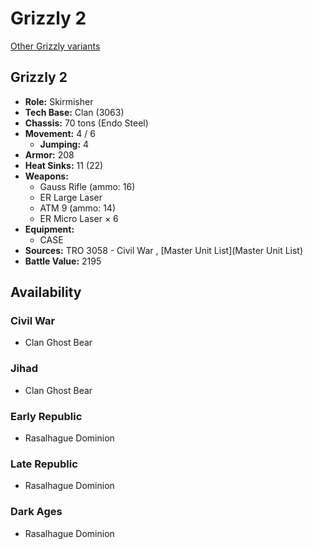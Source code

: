 # Grizzly 2 

[Other Grizzly variants](../grizzly.md) 

## Grizzly 2 

- **Role:** Skirmisher 
- **Tech Base:** Clan (3063) 
- **Chassis:** 70 tons (Endo Steel) 
- **Movement:** 4 / 6 
  - **Jumping:** 4 
- **Armor:** 208 
- **Heat Sinks:** 11 (22) 
- **Weapons:** 
  - Gauss Rifle (ammo: 16) 
  - ER Large Laser 
  - ATM 9 (ammo: 14) 
  - ER Micro Laser × 6 
- **Equipment:** 
  - CASE 
- **Sources:** TRO 3058 - Civil War , [Master Unit List](Master Unit List) 
- **Battle Value:** 2195 

## Availability 

### Civil War 

- Clan Ghost Bear 

### Jihad 

- Clan Ghost Bear 

### Early Republic 

- Rasalhague Dominion 

### Late Republic 

- Rasalhague Dominion 

### Dark Ages 

- Rasalhague Dominion 

